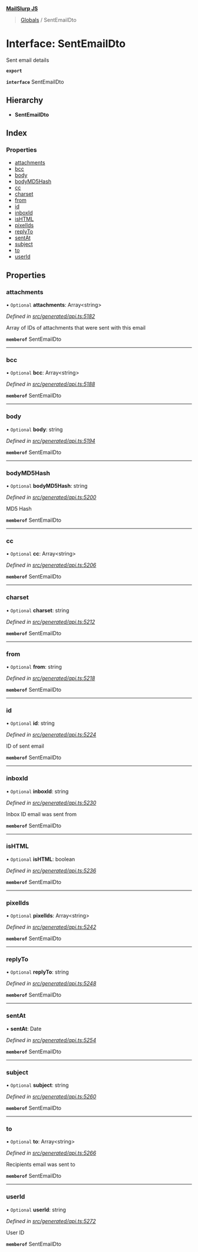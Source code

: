 **[MailSlurp JS](../README.md)**

> [Globals](../README.md) / SentEmailDto

# Interface: SentEmailDto

Sent email details

**`export`** 

**`interface`** SentEmailDto

## Hierarchy

* **SentEmailDto**

## Index

### Properties

* [attachments](sentemaildto.md#attachments)
* [bcc](sentemaildto.md#bcc)
* [body](sentemaildto.md#body)
* [bodyMD5Hash](sentemaildto.md#bodymd5hash)
* [cc](sentemaildto.md#cc)
* [charset](sentemaildto.md#charset)
* [from](sentemaildto.md#from)
* [id](sentemaildto.md#id)
* [inboxId](sentemaildto.md#inboxid)
* [isHTML](sentemaildto.md#ishtml)
* [pixelIds](sentemaildto.md#pixelids)
* [replyTo](sentemaildto.md#replyto)
* [sentAt](sentemaildto.md#sentat)
* [subject](sentemaildto.md#subject)
* [to](sentemaildto.md#to)
* [userId](sentemaildto.md#userid)

## Properties

### attachments

• `Optional` **attachments**: Array\<string>

*Defined in [src/generated/api.ts:5182](https://github.com/mailslurp/mailslurp-client/blob/cce5bf2/src/generated/api.ts#L5182)*

Array of IDs of attachments that were sent with this email

**`memberof`** SentEmailDto

___

### bcc

• `Optional` **bcc**: Array\<string>

*Defined in [src/generated/api.ts:5188](https://github.com/mailslurp/mailslurp-client/blob/cce5bf2/src/generated/api.ts#L5188)*

**`memberof`** SentEmailDto

___

### body

• `Optional` **body**: string

*Defined in [src/generated/api.ts:5194](https://github.com/mailslurp/mailslurp-client/blob/cce5bf2/src/generated/api.ts#L5194)*

**`memberof`** SentEmailDto

___

### bodyMD5Hash

• `Optional` **bodyMD5Hash**: string

*Defined in [src/generated/api.ts:5200](https://github.com/mailslurp/mailslurp-client/blob/cce5bf2/src/generated/api.ts#L5200)*

MD5 Hash

**`memberof`** SentEmailDto

___

### cc

• `Optional` **cc**: Array\<string>

*Defined in [src/generated/api.ts:5206](https://github.com/mailslurp/mailslurp-client/blob/cce5bf2/src/generated/api.ts#L5206)*

**`memberof`** SentEmailDto

___

### charset

• `Optional` **charset**: string

*Defined in [src/generated/api.ts:5212](https://github.com/mailslurp/mailslurp-client/blob/cce5bf2/src/generated/api.ts#L5212)*

**`memberof`** SentEmailDto

___

### from

• `Optional` **from**: string

*Defined in [src/generated/api.ts:5218](https://github.com/mailslurp/mailslurp-client/blob/cce5bf2/src/generated/api.ts#L5218)*

**`memberof`** SentEmailDto

___

### id

• `Optional` **id**: string

*Defined in [src/generated/api.ts:5224](https://github.com/mailslurp/mailslurp-client/blob/cce5bf2/src/generated/api.ts#L5224)*

ID of sent email

**`memberof`** SentEmailDto

___

### inboxId

• `Optional` **inboxId**: string

*Defined in [src/generated/api.ts:5230](https://github.com/mailslurp/mailslurp-client/blob/cce5bf2/src/generated/api.ts#L5230)*

Inbox ID email was sent from

**`memberof`** SentEmailDto

___

### isHTML

• `Optional` **isHTML**: boolean

*Defined in [src/generated/api.ts:5236](https://github.com/mailslurp/mailslurp-client/blob/cce5bf2/src/generated/api.ts#L5236)*

**`memberof`** SentEmailDto

___

### pixelIds

• `Optional` **pixelIds**: Array\<string>

*Defined in [src/generated/api.ts:5242](https://github.com/mailslurp/mailslurp-client/blob/cce5bf2/src/generated/api.ts#L5242)*

**`memberof`** SentEmailDto

___

### replyTo

• `Optional` **replyTo**: string

*Defined in [src/generated/api.ts:5248](https://github.com/mailslurp/mailslurp-client/blob/cce5bf2/src/generated/api.ts#L5248)*

**`memberof`** SentEmailDto

___

### sentAt

•  **sentAt**: Date

*Defined in [src/generated/api.ts:5254](https://github.com/mailslurp/mailslurp-client/blob/cce5bf2/src/generated/api.ts#L5254)*

**`memberof`** SentEmailDto

___

### subject

• `Optional` **subject**: string

*Defined in [src/generated/api.ts:5260](https://github.com/mailslurp/mailslurp-client/blob/cce5bf2/src/generated/api.ts#L5260)*

**`memberof`** SentEmailDto

___

### to

• `Optional` **to**: Array\<string>

*Defined in [src/generated/api.ts:5266](https://github.com/mailslurp/mailslurp-client/blob/cce5bf2/src/generated/api.ts#L5266)*

Recipients email was sent to

**`memberof`** SentEmailDto

___

### userId

• `Optional` **userId**: string

*Defined in [src/generated/api.ts:5272](https://github.com/mailslurp/mailslurp-client/blob/cce5bf2/src/generated/api.ts#L5272)*

User ID

**`memberof`** SentEmailDto
